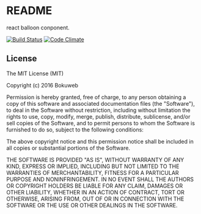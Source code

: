 # README

react balloon conponent.

[![Build Status](https://travis-ci.org/bokuweb/react-balloon.svg?branch=master)](https://travis-ci.org/bokuweb/react-balloon)
[![Code Climate](https://codeclimate.com/github/bokuweb/react-balloon/badges/gpa.svg)](https://codeclimate.com/github/bokuweb/react-balloon)

## License

The MIT License (MIT)

Copyright (c) 2016 Bokuweb

Permission is hereby granted, free of charge, to any person obtaining a copy of this software and associated documentation files (the "Software"), to deal in the Software without restriction, including without limitation the rights to use, copy, modify, merge, publish, distribute, sublicense, and/or sell copies of the Software, and to permit persons to whom the Software is furnished to do so, subject to the following conditions:

The above copyright notice and this permission notice shall be included in all copies or substantial portions of the Software.

THE SOFTWARE IS PROVIDED "AS IS", WITHOUT WARRANTY OF ANY KIND, EXPRESS OR IMPLIED, INCLUDING BUT NOT LIMITED TO THE WARRANTIES OF MERCHANTABILITY, FITNESS FOR A PARTICULAR PURPOSE AND NONINFRINGEMENT. IN NO EVENT SHALL THE AUTHORS OR COPYRIGHT HOLDERS BE LIABLE FOR ANY CLAIM, DAMAGES OR OTHER LIABILITY, WHETHER IN AN ACTION OF CONTRACT, TORT OR OTHERWISE, ARISING FROM, OUT OF OR IN CONNECTION WITH THE SOFTWARE OR THE USE OR OTHER DEALINGS IN THE SOFTWARE.
